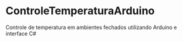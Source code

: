 # ControleTemperaturaArduino
Controle de temperatura em ambientes fechados utilizando Arduino e interface C#
